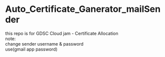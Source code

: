# Auto_Certificate_Ganerator_mailSender
this repo is for GDSC Cloud jam - Certificate Allocation    
note:    
change sender username & password   
use(gmail app password)

